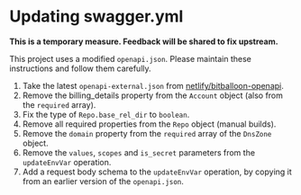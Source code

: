 # Updating swagger.yml

**This is a temporary measure. Feedback will be shared to fix upstream.**

This project uses a modified `openapi.json`. Please maintain these instructions and follow them carefully.

1. Take the latest `openapi-external.json` from [netlify/bitballoon-openapi](https://github.dev/netlify/bitballoon-openapi/blob/main/openapi-external.json).
1. Remove the billing_details property from the `Account` object (also from the `required` array).
1. Fix the type of `Repo.base_rel_dir` to `boolean`.
1. Remove all required properties from the `Repo` object (manual builds).
1. Remove the `domain` property from the `required` array of the `DnsZone` object.
1. Remove the `values`, `scopes` and `is_secret` parameters from the `updateEnvVar` operation.
1. Add a request body schema to the `updateEnvVar` operation, by copying it from an earlier version of the `openapi.json`.